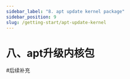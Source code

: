 ```yaml
---
sidebar_label: "8. apt update kernel package"
sidebar_position: 9
slug: /getting-start/apt-update-kernel
---
```


# 八、apt升级内核包
#后续补充